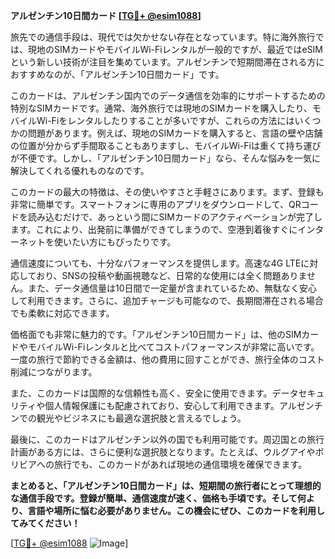 **アルゼンチン10日間カード [[TG💪+ @esim1088](https://t.me/s/esim1088)]**

旅先での通信手段は、現代では欠かせない存在となっています。特に海外旅行では、現地のSIMカードやモバイルWi-Fiレンタルが一般的ですが、最近ではeSIMという新しい技術が注目を集めています。アルゼンチンで短期間滞在される方におすすめなのが、「アルゼンチン10日間カード」です。

このカードは、アルゼンチン国内でのデータ通信を効率的にサポートするための特別なSIMカードです。通常、海外旅行では現地のSIMカードを購入したり、モバイルWi-Fiをレンタルしたりすることが多いですが、これらの方法にはいくつかの問題があります。例えば、現地のSIMカードを購入すると、言語の壁や店舗の位置が分からず手間取ることもありますし、モバイルWi-Fiは重くて持ち運びが不便です。しかし、「アルゼンチン10日間カード」なら、そんな悩みを一気に解決してくれる優れものなのです。

このカードの最大の特徴は、その使いやすさと手軽さにあります。まず、登録も非常に簡単です。スマートフォンに専用のアプリをダウンロードして、QRコードを読み込むだけで、あっという間にSIMカードのアクティベーションが完了します。これにより、出発前に準備ができてしまうので、空港到着後すぐにインターネットを使いたい方にもぴったりです。

通信速度についても、十分なパフォーマンスを提供します。高速な4G LTEに対応しており、SNSの投稿や動画視聴など、日常的な使用には全く問題ありません。また、データ通信量は10日間で一定量が含まれているため、無駄なく安心して利用できます。さらに、追加チャージも可能なので、長期間滞在される場合でも柔軟に対応できます。

価格面でも非常に魅力的です。「アルゼンチン10日間カード」は、他のSIMカードやモバイルWi-Fiレンタルと比べてコストパフォーマンスが非常に高いです。一度の旅行で節約できる金額は、他の費用に回すことができ、旅行全体のコスト削減につながります。

また、このカードは国際的な信頼性も高く、安全に使用できます。データセキュリティや個人情報保護にも配慮されており、安心して利用できます。アルゼンチンでの観光やビジネスにも最適な選択肢と言えるでしょう。

最後に、このカードはアルゼンチン以外の国でも利用可能です。周辺国との旅行計画がある方には、さらに便利な選択肢となります。たとえば、ウルグアイやボリビアへの旅行でも、このカードがあれば現地の通信環境を確保できます。

**まとめると、「アルゼンチン10日間カード」は、短期間の旅行者にとって理想的な通信手段です。登録が簡単、通信速度が速く、価格も手頃です。そして何より、言語や場所に悩む必要がありません。この機会にぜひ、このカードを利用してみてください！**

[[TG💪+ @esim1088](https://t.me/s/esim1088) ![Image](https://i.postimg.cc/Y0z9fWf4/image.png)]